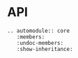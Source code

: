 # API

```{eval-rst}
.. automodule:: core
   :members:
   :undoc-members:
   :show-inheritance:
```
